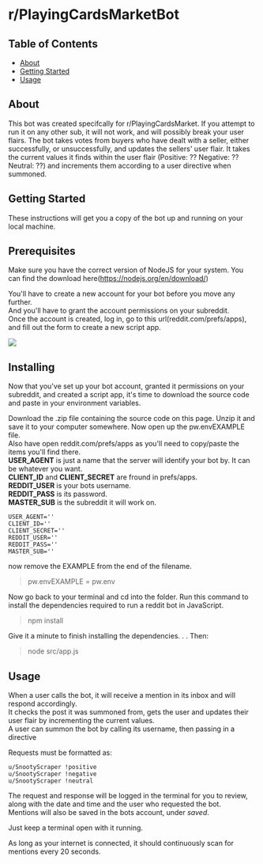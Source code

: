 # r/PlayingCardsMarketBot

## Table of Contents

- [About](#about)
- [Getting Started](#getting_started)
- [Usage](#usage)


## About <a name = "about"></a>

This bot was created specifcally for r/PlayingCardsMarket. If you attempt to run it on any other sub, it will not work, and will possibly break your user flairs. The bot takes votes from buyers who have dealt with a seller, either successfully, or unsuccessfully, and updates the sellers' user flair. It takes the current values it finds within the user flair (Positive: ?? Negative: ?? Neutral: ??) and increments them according to a user directive when summoned.


## Getting Started <a name = "getting_started"></a>

These instructions will get you a copy of the bot up and running on your local machine.


## Prerequisites

Make sure you have the correct version of NodeJS for your system. You can find the download here(https://nodejs.org/en/download/)

You'll have to create a new account for your bot before you move any further.\
And you'll have to grant the account permissions on your subreddit.\
Once the account is created, log in, go to this url(reddit.com/prefs/apps), and fill out the form to create a new script app.


<img src='https://i.imgur.com/yq8akJ7.png'>

## Installing

Now that you've set up your bot account, granted it permissions on your subreddit, and created a script app, it's time to download the source code and paste in your environment variables.

Download the .zip file containing the source code on this page. Unzip it and save it to your computer somewhere. Now open up the pw.envEXAMPLE file.\
Also have open reddit.com/prefs/apps as you'll need to copy/paste the items you'll find there.\
<strong>USER_AGENT</strong> is just a name that the server will identify your bot by. It can be whatever you want.\
<strong>CLIENT_ID</strong> and <strong>CLIENT_SECRET</strong> are fround in prefs/apps.\
<strong>REDDIT_USER</strong> is your bots username.\
<strong>REDDIT_PASS</strong> is its password.\
<strong>MASTER_SUB</strong> is the subreddit it will work on.




    USER_AGENT=''
    CLIENT_ID=''
    CLIENT_SECRET=''
    REDDIT_USER=''
    REDDIT_PASS=''
    MASTER_SUB=''


now remove the EXAMPLE from the end of the filename.

> pw.envEXAMPLE = pw.env

Now go back to your terminal and cd into the folder. Run this command to install the dependencies required to run a reddit bot in JavaScript.

> npm install

Give it a minute to finish installing the dependencies. . . Then:


> node src/app.js


## Usage <a name = "usage"></a>


When a user calls the bot, it will receive a mention in its inbox and will respond accordingly.\
It checks the post it was summoned from, gets the user and updates their user flair by incrementing the current values.\
A user can summon the bot by calling its username, then passing in a directive

Requests must be formatted as:
```
u/SnootyScraper !positive
u/SnootyScraper !negative
u/SnootyScraper !neutral
```
The request and response will be logged in the terminal for you to review, along with the date and time and the user who requested the bot.\
Mentions will also be saved in the bots account, under <em>saved</em>.



Just keep a terminal open with it running.

As long as your internet is connected, it should continuously scan for mentions every 20 seconds.
